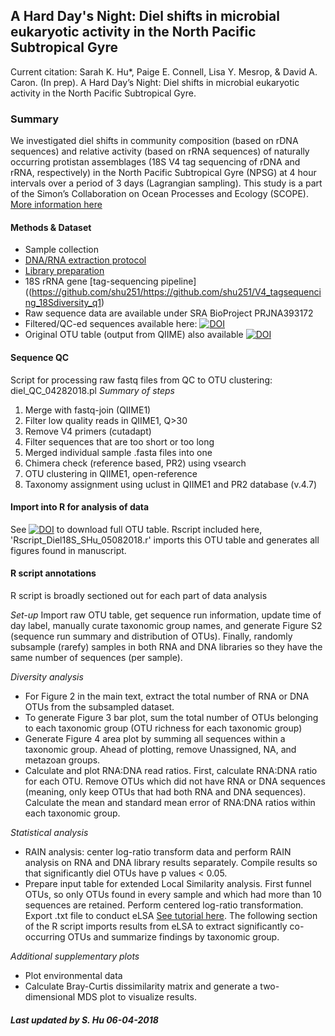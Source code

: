 ## A Hard Day's Night: Diel shifts in microbial eukaryotic activity in the North Pacific Subtropical Gyre

Current citation: Sarah K. Hu*, Paige E. Connell, Lisa Y. Mesrop, & David A. Caron. (In prep). A Hard Day’s Night: Diel shifts in microbial eukaryotic activity in the North Pacific Subtropical Gyre.

### Summary
We investigated diel shifts in community composition (based on rDNA sequences) and relative activity (based on rRNA sequences) of naturally occurring protistan assemblages (18S V4 tag sequencing of rDNA and rRNA, respectively) in the North Pacific Subtropical Gyre (NPSG) at 4 hour intervals over a period of 3 days (Lagrangian sampling).
This study is a part of the Simon’s Collaboration on Ocean Processes and Ecology (SCOPE). [More information here](http://scope.soest.hawaii.edu/)

#### Methods & Dataset
* Sample collection
* [DNA/RNA extraction protocol](https://www.protocols.io/view/rna-and-optional-dna-extraction-from-environmental-hk3b4yn)
* [Library preparation](https://www.protocols.io/view/18s-v4-tag-sequencing-pcr-amplification-and-librar-hdmb246)
* 18S rRNA gene [tag-sequencing pipeline]((https://github.com/shu251/https://github.com/shu251/V4_tagsequencing_18Sdiversity_q1)
* Raw sequence data are available under SRA BioProject PRJNA393172
* Filtered/QC-ed sequences available here:  [![DOI](https://zenodo.org/badge/DOI/10.5281/zenodo.846380.svg)](https://doi.org/10.5281/zenodo.1243295)
* Original OTU table (output from QIIME) also available [![DOI](https://zenodo.org/badge/DOI/10.5281/zenodo.846380.svg)](https://doi.org/10.5281/zenodo.1243295)

#### Sequence QC
Script for processing raw fastq files from QC to OTU clustering: diel_QC_04282018.pl
*Summary of steps*
1. Merge with fastq-join (QIIME1)
2. Filter low quality reads in QIIME1, Q>30
3. Remove V4 primers (cutadapt)
4. Filter sequences that are too short or too long
5. Merged individual sample .fasta files into one
6. Chimera check (reference based, PR2) using vsearch
7. OTU clustering in QIIME1, open-reference
8. Taxonomy assignment using uclust in QIIME1 and PR2 database (v.4.7)

#### Import into R for analysis of data
See [![DOI](https://zenodo.org/badge/DOI/10.5281/zenodo.846380.svg)](https://doi.org/10.5281/zenodo.1243295) to download full OTU table.
Rscript included here, 'Rscript_Diel18S_SHu_05082018.r' imports this OTU table and generates all figures found in manuscript.

#### R script annotations
R script is broadly sectioned out for each part of data analysis

*Set-up*
Import raw OTU table, get sequence run information, update time of day label, manually curate taxonomic group names, and generate Figure S2 (sequence run summary and distribution of OTUs).
Finally, randomly subsample (rarefy) samples in both RNA and DNA libraries so they have the same number of sequences (per sample).

*Diversity analysis*
* For Figure 2 in the main text, extract the total number of RNA or DNA OTUs from the subsampled dataset.
* To generate Figure 3 bar plot, sum the total number of OTUs belonging to each taxonomic group (OTU richness for each taxonomic group)
* Generate Figure 4 area plot by summing all sequences within a taxonomic group. Ahead of plotting, remove Unassigned, NA, and metazoan groups.
* Calculate and plot RNA:DNA read ratios. First, calculate RNA:DNA ratio for each OTU. Remove OTUs which did not have RNA or DNA sequences (meaning, only keep OTUs that had both RNA and DNA sequences). Calculate the mean and standard mean error of RNA:DNA ratios within each taxonomic group.

*Statistical analysis*
* RAIN analysis: center log-ratio transform data and perform RAIN analysis on RNA and DNA library results separately. Compile results so that significantly diel OTUs have p values < 0.05.
* Prepare input table for extended Local Similarity analysis. First funnel OTUs, so only OTUs found in every sample and which had more than 10 sequences are retained. Perform centered log-ratio transformation. Export .txt file to conduct eLSA [See tutorial here](https://stamps.mbl.edu/index.php/Local_Similarity_Analysis_(LSA)_Tutorial). The following section of the R script imports results from eLSA to extract significantly co-occurring OTUs and summarize findings by taxonomic group.

*Additional supplementary plots*
* Plot environmental data
* Calculate Bray-Curtis dissimilarity matrix and generate a two-dimensional MDS plot to visualize results.

##### Last updated by S. Hu 06-04-2018
